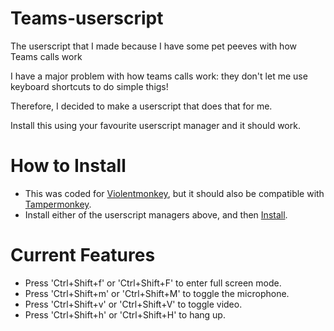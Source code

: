 # Teams-userscript
The userscript that I made because I have some pet peeves with how Teams calls work

I have a major problem with how teams calls work: they don't let me use keyboard shortcuts to do simple thigs!

Therefore, I decided to make a userscript that does that for me.

Install this using your favourite userscript manager and it should work.

# How to Install

- This was coded for [Violentmonkey](https://violentmonkey.github.io/), but it should also be compatible with [Tampermonkey](https://www.tampermonkey.net/).
- Install either of the userscript managers above, and then [Install](https://github.com/hegdenischay/Teams-userscript/raw/master/teams-keyboard.user.js).

# Current Features

- Press 'Ctrl+Shift+f' or 'Ctrl+Shift+F' to enter full screen mode.
- Press 'Ctrl+Shift+m' or 'Ctrl+Shift+M' to toggle the microphone.
- Press 'Ctrl+Shift+v' or 'Ctrl+Shift+V' to toggle video.
- Press 'Ctrl+Shift+h' or 'Ctrl+Shift+H' to hang up.
